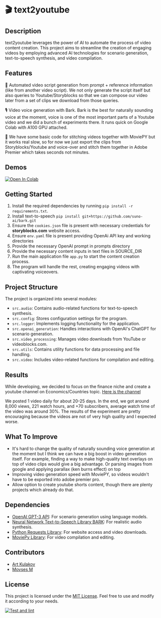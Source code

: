 # 🎬 text2youtube

## Description

text2youtube leverages the power of AI to automate the process of video content creation. This project aims to streamline the creation of engaging videos by employing advanced AI technologies for scenario generation, text-to-speech synthesis, and video compilation.

## Features

📜 Automated video script generation from prompt + reference information (like from another video script). We not only generate the script itself but also queries to Youtube/Storyblocks so that we can compose our video later from a set of clips we download from those queries.

🎙 Video voice generation with Bark. Bark is the best for naturally sounding voice at the moment, voice is one of the most important parts of a Youtube video and we did a bunch of experiments there. It runs quick on Google Colab with A100 GPU attached. 

🎨 We have some basic code for stitching videos together with MoviePY but it works real slow, so for now we just export the clips from Storyblocks/Youtube and voice-over and stitch them together in Adobe Premier which takes seconds not minutes.

## Demos

[![Open In Colab](https://colab.research.google.com/assets/colab-badge.svg)](https://colab.research.google.com/drive/1NpBJ4CFtGK4PWxQkb9D6pD5a2KNf8eKt?usp=sharing)


## Getting Started

1. Install the required dependencies by running `pip install -r requirements.txt`.
2. Install text-to-speech `pip install git+https://github.com/suno-ai/bark.git`
3. Ensure the `cookies.json` file is present with necessary credentials for **storyblocks.com** website access.
4. Ensure `env.yaml` file is present providing OpenAi API key and working directories
5. Provide the necessary OpenAI prompt in prompts directory
6. Provide the necessary content inputs in text files in SOURCE_DIR
7. Run the main application file `app.py` to start the content creation process.
8. The program will handle the rest, creating engaging videos with captivating voiceovers.

## Project Structure

The project is organized into several modules:

- `src.audio`: Contains audio-related functions for text-to-speech synthesis.
- `src.config`: Stores configuration settings for the program.
- `src.logger`: Implements logging functionality for the application.
- `src.openai_generation`: Handles interactions with OpenAI's ChatGPT for scenario generation.
- `src.video_processing`: Manages video downloads from YouTube or videoblocks.com.
- `src.utils`: Contains utility functions for data processing and file handling.
- `src.video`: Includes video-related functions for compilation and editing.

## Results

While developing, we decided to focus on the finance niche and create a youtube channel on Economics/Countries topic. [Here is the channel](https://www.youtube.com/channel/UC0JQ0xmoK_lcg5AchMGmI4Q)

We posted 1 video daily for about 20-25 days. In the end, we got around 8,000 views, 221 watch hours, and +70 subscribers, average watch time of the video was around 30%. The results of the experiment are pretty encouraging because the videos are not of very high quality and I expected worse.


## What To Improve
- It's hard to change the quality of naturally sounding voice generation at the moment but I think we can have a big boost in video generation itself. For example, finding a way to make high-quality text overlays on top of video clips would give a big advantage. Or parsing images from google and applying parallax (ken burns effect) on top
- Improving video generation speed with MoviePY, so videos wouldn't have to be exported into adobe premier pro.
- Allow option to create youtube shorts content, though there are plenty projects which already do that.

## Dependencies

- [OpenAI GPT-3 API](https://openai.com): For scenario generation using language models.
- [Neural Network Text-to-Speech Library BARK](https://github.com/suno-ai/bark/): For realistic audio synthesis.
- [Python Requests Library](https://pypi.org/project/requests/): For website access and video downloads.
- [MoviePy Library](https://pypi.org/project/moviepy/): For video compilation and editing.


## Contributors

- [Art Kulakov](https://github.com/artkulak)
- [Movses M](https://github.com/mirmozavr)


## License

This project is licensed under the [MIT License](LICENSE). Feel free to use and modify it according to your needs.

[![Test and lint](https://github.com/artkulak/text2youtube/actions/workflows/check.yml/badge.svg)](https://github.com/artkulak/text2youtube/actions/workflows/check.yml)
